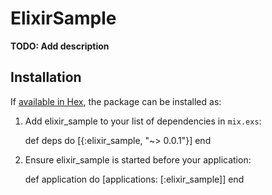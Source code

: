 # ElixirSample

**TODO: Add description**

## Installation

If [available in Hex](https://hex.pm/docs/publish), the package can be installed as:

  1. Add elixir_sample to your list of dependencies in `mix.exs`:

        def deps do
          [{:elixir_sample, "~> 0.0.1"}]
        end

  2. Ensure elixir_sample is started before your application:

        def application do
          [applications: [:elixir_sample]]
        end
